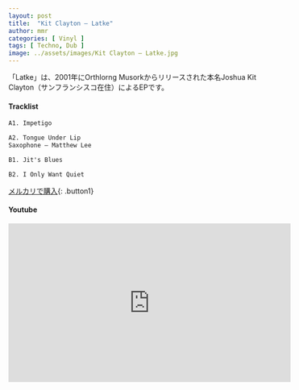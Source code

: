 ```yaml
---
layout: post
title:  "Kit Clayton – Latke"
author: mmr
categories: [ Vinyl ]
tags: [ Techno, Dub ]
image: ../assets/images/Kit Clayton – Latke.jpg
---
```


「Latke」は、2001年にOrthlorng Musorkからリリースされた本名Joshua Kit Clayton（サンフランシスコ在住）によるEPです。

#### Tracklist
```md
A1. Impetigo

A2. Tongue Under Lip 
Saxophone – Matthew Lee

B1. Jit's Blues

B2. I Only Want Quiet
```

[メルカリで購入](https://jp.mercari.com/item/m25214098204?afid=6142608987){: .button1}

#### Youtube
<iframe width="560" height="315" src="https://www.youtube.com/embed/j_Bh0zJQgwc?si=FFRtvKh92IizMrjq" title="YouTube video player" frameborder="0" allow="accelerometer; autoplay; clipboard-write; encrypted-media; gyroscope; picture-in-picture; web-share" referrerpolicy="strict-origin-when-cross-origin" allowfullscreen></iframe>